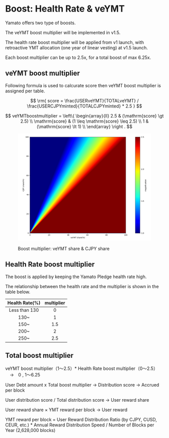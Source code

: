 # Boost: Health Rate & veYMT

Yamato offers two type of boosts.&#x20;

The veYMT boost multiplier will be implemented in v1.5.&#x20;

The health rate boost multiplier will be applied from v1 launch, with retroactive YMT allocation (one year of linear vesting) at v1.5 launch.&#x20;

Each boost multiplier can be up to 2.5x, for a total boost of max 6.25x.

## **veYMT boost multiplier**

Following formula is used to calcurate score then veYMT boost multiplier is assigned per table.

$$
\rm{
    score = \frac{USERveYMT}{TOTALveYMT} / \frac{USERCJPYminted}{TOTALCJPYminted} * 2.5
}
$$

$$
veYMTboostmultiplier = \left\{
\begin{array}{ll}
    2.5 & (\mathrm{score} \gt 2.5) \\
    \mathrm{score} & (1 \leq \mathrm{score} \leq 2.5) \\
    1 & (\mathrm{score} \lt 1) \\
\end{array}
\right .
$$

<figure><img src="../.gitbook/assets/image (6).png" alt=""><figcaption><p>Boost multiplier: veYMT share &#x26; CJPY share</p></figcaption></figure>



## **Health Rate boost multiplier**

The boost is applied by keeping the Yamato Pledge health rate high.&#x20;

The relationship between the health rate and the multiplier is shown in the table below.

| Health Rate(%) | multiplier |
| :------------: | :--------: |
|  Less than 130 |      0     |
|      130\~     |      1     |
|      150\~     |     1.5    |
|      200\~     |      2     |
|      250\~     |     2.5    |

## Total boost multiplier

veYMT boost multiplier（1～2.5）\* Health Rate boost multiplier（0～2.5） 　→　0 , 1～6.25&#x20;



User Debt amount x Total boost multiplier → Distribution score → Accrued per block&#x20;

User distribution score / Total distribution score → User reward share&#x20;

User reward share × YMT reward per block → User reward



YMT reward per block = User Reward Distribution Ratio (by CJPY, CUSD, CEUR, etc.) \* Annual Reward Distribution Speed / Number of Blocks per Year (2,628,000 blocks)

